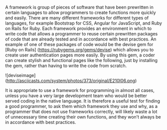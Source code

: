 A framework is group of pieces of software that have been prewritten in certain languages to allow programmers to create functions more quickly and easily. There are many different frameworks for different types of languages, for example Bootstrap for CSS, Angular for JavaScript, and Ruby on Rails for Ruby. Each framework provides an environment in which to write code that allows a programmer to reuse certain prewritten packages of code that are already tested and in accordance with best practices. An example of one of these packages of code would be the devise gem for [Ruby on Rails] (https://rubygems.org/gems/devise)
which allows you to create user authentication pages more easily. By using this gem, a coder can create stylish and functional pages like the following, just by installing the gem, rather than having to write the code from scratch.

![deviseimage] (http://asciicasts.com/system/photos/373/original/E210I06.png)
 
It is appropriate to use a framework for programming in almost all cases, unless you have a very large development team who would be better served coding in the native language. It is therefore a useful test for finding a good programmer, to ask them which framework they use and why, as a programmer that does not use frameworks correctly, will likely waste a lot of unnecessary time creating their own functions, and they won’t always be in accordance with best practices.
